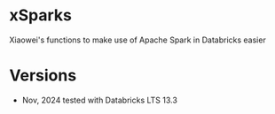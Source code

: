 # xSparks
Xiaowei's functions to make use of Apache Spark in Databricks easier

# Versions
* Nov, 2024 tested with Databricks LTS 13.3
